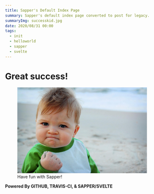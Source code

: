 ```yaml
---
title: Sapper's Default Index Page
summary: Sapper's default index page converted to post for legacy.
summaryImg: successkid.jpg
date: 2020/08/31 00:00
tags:
  - init
  - helloworld
  - sapper
  - svelte
---
```


<h1>Great success!</h1>

<figure>
	<img alt='Success Kid' src='successkid.jpg' class="">
	<figcaption>Have fun with Sapper!</figcaption>
</figure>

<p><strong>Powered By GITHUB, TRAVIS-CI, &amp; SAPPER/SVELTE</strong></p>